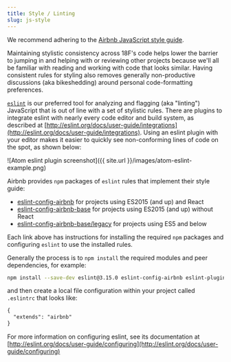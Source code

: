 ```yaml
---
title: Style / Linting
slug: js-style
---
```

We recommend adhering to the [Airbnb JavaScript style guide](https://github.com/airbnb/javascript).

Maintaining stylistic consistency across 18F's code helps lower the barrier to jumping in and helping
with or reviewing other projects because we'll all be familiar with reading and working with code
that looks similar. Having consistent rules for styling also removes generally non-productive
discussions (aka bikeshedding) around personal code-formatting preferences.

[`eslint`](http://eslint.org/) is our preferred tool for analyzing and flagging (aka "linting")
JavaScript that is out of line with a set of stylistic rules. There are plugins to integrate
eslint with nearly every code editor and build system, as described at [http://eslint.org/docs/user-guide/integrations](http://eslint.org/docs/user-guide/integrations).
Using an eslint plugin with your editor makes it easier to quickly see non-conforming lines of
code on the spot, as shown below:

![Atom eslint plugin screenshot]({{ site.url }}/images/atom-eslint-example.png)

Airbnb provides `npm` packages of `eslint` rules that implement their style guide:

- [eslint-config-airbnb](https://www.npmjs.com/package/eslint-config-airbnb) for projects using ES2015 (and up) and React
- [eslint-config-airbnb-base](https://www.npmjs.com/package/eslint-config-airbnb-base) for projects using ES2015 (and up) without React
- [eslint-config-airbnb-base/legacy](https://www.npmjs.com/package/eslint-config-airbnb-base#eslint-config-airbnb-baselegacy) for projects using ES5 and below

Each link above has instructions for installing the required `npm` packages and configuring `eslint` to use the installed rules.

Generally the process is to `npm install` the required modules and peer dependencies, for example:

```sh
npm install --save-dev eslint@3.15.0 eslint-config-airbnb eslint-plugin-jsx-a11y@3.0.2 eslint-plugin-import@2.2.0 eslint-plugin-react@6.9.0
```

and then create a local file configuration within your project called `.eslintrc` that looks like:

```txt
{
  "extends": "airbnb"
}
```

For more information on configuring eslint, see its documentation at [http://eslint.org/docs/user-guide/configuring](http://eslint.org/docs/user-guide/configuring)
